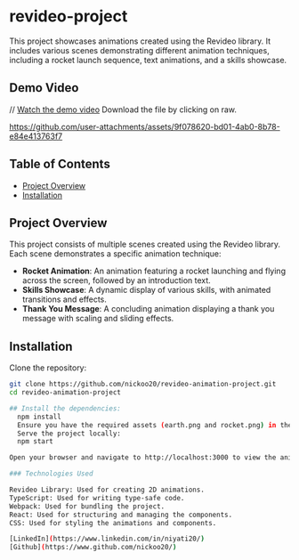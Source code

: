 # revideo-project

This project showcases animations created using the Revideo library. It includes various scenes demonstrating different animation techniques, including a rocket launch sequence, text animations, and a skills showcase.

## Demo Video
// [Watch the demo video](https://github.com/nickoo20/revideo-project/tree/main/output/project.mp4)
Download the file by clicking on raw.


https://github.com/user-attachments/assets/9f078620-bd01-4ab0-8b78-e84e413763f7


## Table of Contents

- [Project Overview](#project-overview)
- [Installation](#installation)

## Project Overview

This project consists of multiple scenes created using the Revideo library. Each scene demonstrates a specific animation technique:

- **Rocket Animation**: An animation featuring a rocket launching and flying across the screen, followed by an introduction text.
- **Skills Showcase**: A dynamic display of various skills, with animated transitions and effects.
- **Thank You Message**: A concluding animation displaying a thank you message with scaling and sliding effects.

## Installation

Clone the repository:
```bash
git clone https://github.com/nickoo20/revideo-animation-project.git
cd revideo-animation-project

## Install the dependencies:
  npm install
  Ensure you have the required assets (earth.png and rocket.png) in the appropriate directory.
  Serve the project locally:
  npm start

Open your browser and navigate to http://localhost:3000 to view the animations.

### Technologies Used

Revideo Library: Used for creating 2D animations.
TypeScript: Used for writing type-safe code.
Webpack: Used for bundling the project.
React: Used for structuring and managing the components.
CSS: Used for styling the animations and components.

[LinkedIn](https://www.linkedin.com/in/niyati20/)
[Github](https://www.github.com/nickoo20/)
